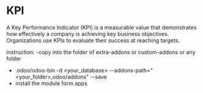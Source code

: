 # KPI
A Key Performance Indicator (KPI) is a measurable value that demonstrates how effectively a company is achieving
key business objectives. Organizations use KPIs to evaluate their success at reaching targets.

instruction:
-copy into the folder of extra-addons or custom-addons or any folder
- .odoo/odoo-bin -d <your_database> --addons-path="<your_folder>,odoo/addons" --save
- install the module form apps
